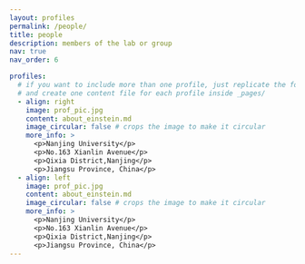 ```yaml
---
layout: profiles
permalink: /people/
title: people
description: members of the lab or group
nav: true
nav_order: 6

profiles:
  # if you want to include more than one profile, just replicate the following block
  # and create one content file for each profile inside _pages/
  - align: right
    image: prof_pic.jpg
    content: about_einstein.md
    image_circular: false # crops the image to make it circular
    more_info: >
      <p>Nanjing University</p>
      <p>No.163 Xianlin Avenue</p>
      <p>Qixia District,Nanjing</p>
      <p>Jiangsu Province, China</p>
  - align: left
    image: prof_pic.jpg
    content: about_einstein.md
    image_circular: false # crops the image to make it circular
    more_info: >
      <p>Nanjing University</p>
      <p>No.163 Xianlin Avenue</p>
      <p>Qixia District,Nanjing</p>
      <p>Jiangsu Province, China</p>
---
```

